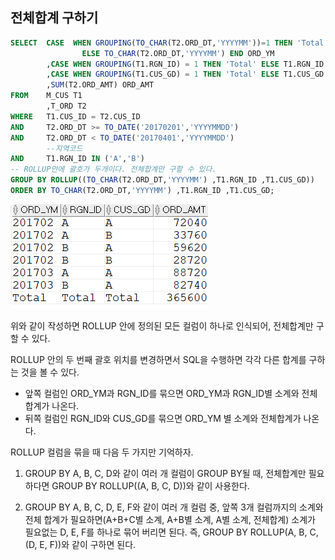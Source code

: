 ## 전체합계 구하기

```sql
SELECT  CASE  WHEN GROUPING(TO_CHAR(T2.ORD_DT,'YYYYMM'))=1 THEN 'Total' 
                ELSE TO_CHAR(T2.ORD_DT,'YYYYMM') END ORD_YM 
        ,CASE WHEN GROUPING(T1.RGN_ID) = 1 THEN 'Total' ELSE T1.RGN_ID END RGN_ID
        ,CASE WHEN GROUPING(T1.CUS_GD) = 1 THEN 'Total' ELSE T1.CUS_GD END CUS_GD
        ,SUM(T2.ORD_AMT) ORD_AMT
FROM    M_CUS T1
        ,T_ORD T2
WHERE   T1.CUS_ID = T2.CUS_ID
AND     T2.ORD_DT >= TO_DATE('20170201','YYYYMMDD')
AND     T2.ORD_DT < TO_DATE('20170401','YYYYMMDD')
        --지역코드
AND     T1.RGN_ID IN ('A','B')
-- ROLLUP안에 괄호가 두개이다. 전체합계만 구할 수 있다.
GROUP BY ROLLUP((TO_CHAR(T2.ORD_DT,'YYYYMM') ,T1.RGN_ID ,T1.CUS_GD))
ORDER BY TO_CHAR(T2.ORD_DT,'YYYYMM') ,T1.RGN_ID ,T1.CUS_GD;
```
<img src="picture/그림47.png" />

위와 같이 작성하면 ROLLUP 안에 정의된 모든 컬럼이 하나로 인식되어, 전체합계만 구할 수 있다. 

ROLLUP 안의 두 번째 괄호 위치를 변경하면서 SQL을 수행하면 각각 다른 합계를 구하는 것을 볼 수 있다.
- 앞쪽 컬럼인 ORD_YM과 RGN_ID를 묶으면 ORD_YM과 RGN_ID별 소계와 전체 합계가 나온다.
- 뒤쪽 컬럼인 RGN_ID와 CUS_GD를 묶으면 ORD_YM 별 소계와 전체합계가 나온다.


ROLLUP 컬럼을 묶을 때 다음 두 가지만 기억하자.
1. GROUP BY A, B, C, D와 같이 여러 개 컬럼이 GROUP BY될 때, 전체합계만 필요하다면 GROUP BY ROLLUP((A, B, C, D))와 같이 사용한다. 

2. GROUP BY A, B, C, D, E, F와 같이 여러 개 컬럼 중, 앞쪽 3개 컬럼까지의 소계와 전체 합계가 필요하면(A+B+C별 소계, A+B별 소계, A별 소계, 전체합계) 소계가 필요없는 D, E, F를 하나로 묶어 버리면 된다. 즉, GROUP BY ROLLUP(A, B, C, (D, E, F))와 같이 구하면 된다. 